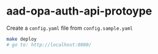 # aad-opa-auth-api-protoype

Create a `config.yaml` file from `config.sample.yaml`
```bash
make deploy
# go to: http://localhost:8080/
```
